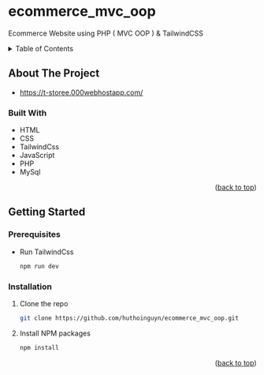 # ecommerce_mvc_oop
Ecommerce Website using PHP ( MVC OOP ) &amp; TailwindCSS

<!-- TABLE OF CONTENTS -->
<details>
  <summary>Table of Contents</summary>
  <ol>
    <li>
      <a href="#about-the-project">About The Project</a>
      <ul>
        <li><a href="#built-with">Built With</a></li>
      </ul>
    </li>
    <li>
      <a href="#getting-started">Getting Started</a>
      <ul>
        <li><a href="#prerequisites">Prerequisites</a></li>
        <li><a href="#installation">Installation</a></li>
      </ul>
    </li>
  </ol>
</details>



<!-- ABOUT THE PROJECT -->
## About The Project
* https://t-storee.000webhostapp.com/


### Built With

* HTML
* CSS
* TailwindCss
* JavaScript
* PHP
* MySql

<p align="right">(<a href="#readme-top">back to top</a>)</p>



<!-- GETTING STARTED -->
## Getting Started

### Prerequisites

* Run TailwindCss
  ```sh
  npm run dev
  ```

### Installation


1. Clone the repo
   ```sh
   git clone https://github.com/huthoinguyn/ecommerce_mvc_oop.git
   ```
2. Install NPM packages
   ```sh
   npm install
   ```

<p align="right">(<a href="#readme-top">back to top</a>)</p>


